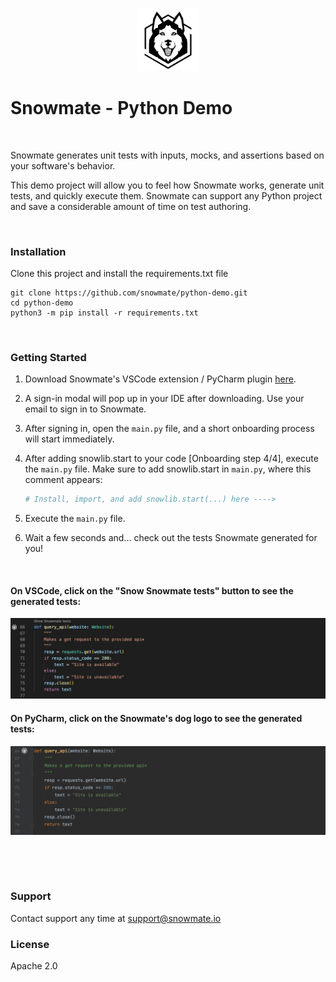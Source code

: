 <p align="center">
    <img  width="20%" height="20%" src=/assets/logo.png>
</p>


# Snowmate - Python Demo
&nbsp;&nbsp;

Snowmate generates unit tests with inputs, mocks, and assertions based on your software's behavior. &nbsp;&nbsp;

This demo project will allow you to feel how Snowmate works, generate unit tests, and quickly execute them.
Snowmate can support any Python project and save a considerable amount of time on test authoring.

&nbsp;&nbsp;

### Installation

Clone this project and install the requirements.txt file

```shell
git clone https://github.com/snowmate/python-demo.git
cd python-demo
python3 -m pip install -r requirements.txt
```

&nbsp;&nbsp;


### Getting Started

1. Download Snowmate's VSCode extension / PyCharm plugin [here](download.snowmate.io).

2. A sign-in modal will pop up in your IDE after downloading. Use your email to sign in to Snowmate.
3. After signing in, open the `main.py` file, and a short onboarding process will start immediately.
4. After adding snowlib.start to your code [Onboarding step 4/4], execute the `main.py` file.
   Make sure to add snowlib.start in `main.py`, where this comment appears:

    ```python
    # Install, import, and add snowlib.start(...) here ---->
    ```

5. Execute the `main.py` file.
6. Wait a few seconds and... check out the tests Snowmate generated for you!


&nbsp;&nbsp;

#### On VSCode, click on the "Snow Snowmate tests" button to see the generated tests:

![VSCode with Snowmate](/assets/VSCode.png?raw=true "")



#### On PyCharm, click on the Snowmate's dog logo to see the generated tests:

![PyCharm with Snowmate](/assets/PyCharm.png?raw=true "")


&nbsp;&nbsp;

&nbsp;&nbsp;



### Support
Contact support any time at support@snowmate.io

### License
Apache 2.0